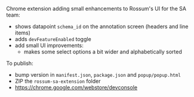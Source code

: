 Chrome extension adding small enhancements to Rossum's UI for the SA team:

- shows datapoint `schema_id` on the annotation screen (headers and line items)
- adds `devFeatureEnabled` toggle
- add small UI improvements:
  - makes some select options a bit wider and alphabetically sorted

To publish:

- bump version in `manifest.json`, `package.json` and `popup/popup.html`
- ZIP the `rossum-sa-extension` folder
- https://chrome.google.com/webstore/devconsole
